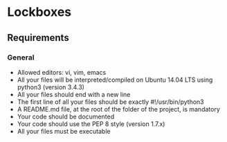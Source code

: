 # Lockboxes

## Requirements
### General
* Allowed editors: vi, vim, emacs
* All your files will be interpreted/compiled on Ubuntu 14.04 LTS using python3 (version 3.4.3)
* All your files should end with a new line
* The first line of all your files should be exactly #!/usr/bin/python3
* A README.md file, at the root of the folder of the project, is mandatory
* Your code should be documented
* Your code should use the PEP 8 style (version 1.7.x)
* All your files must be executable